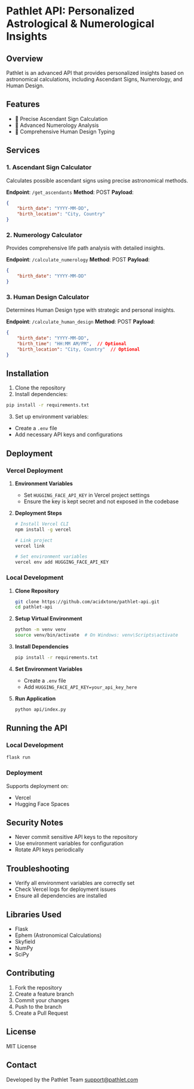 # Pathlet API: Personalized Astrological & Numerological Insights

## Overview
Pathlet is an advanced API that provides personalized insights based on astronomical calculations, including Ascendant Signs, Numerology, and Human Design.

## Features
- 🌟 Precise Ascendant Sign Calculation
- 🔢 Advanced Numerology Analysis
- 🧬 Comprehensive Human Design Typing

## Services

### 1. Ascendant Sign Calculator
Calculates possible ascendant signs using precise astronomical methods.

**Endpoint**: `/get_ascendants`
**Method**: POST
**Payload**:
```json
{
    "birth_date": "YYYY-MM-DD",
    "birth_location": "City, Country"
}
```

### 2. Numerology Calculator
Provides comprehensive life path analysis with detailed insights.

**Endpoint**: `/calculate_numerology`
**Method**: POST
**Payload**:
```json
{
    "birth_date": "YYYY-MM-DD"
}
```

### 3. Human Design Calculator
Determines Human Design type with strategic and personal insights.

**Endpoint**: `/calculate_human_design`
**Method**: POST
**Payload**:
```json
{
    "birth_date": "YYYY-MM-DD",
    "birth_time": "HH:MM AM/PM",  // Optional
    "birth_location": "City, Country"  // Optional
}
```

## Installation

1. Clone the repository
2. Install dependencies:
```bash
pip install -r requirements.txt
```

3. Set up environment variables:
- Create a `.env` file
- Add necessary API keys and configurations

## Deployment

### Vercel Deployment

1. **Environment Variables**
   - Set `HUGGING_FACE_API_KEY` in Vercel project settings
   - Ensure the key is kept secret and not exposed in the codebase

2. **Deployment Steps**
   ```bash
   # Install Vercel CLI
   npm install -g vercel

   # Link project
   vercel link

   # Set environment variables
   vercel env add HUGGING_FACE_API_KEY
   ```

### Local Development

1. **Clone Repository**
   ```bash
   git clone https://github.com/acidxtone/pathlet-api.git
   cd pathlet-api
   ```

2. **Setup Virtual Environment**
   ```bash
   python -m venv venv
   source venv/bin/activate  # On Windows: venv\Scripts\activate
   ```

3. **Install Dependencies**
   ```bash
   pip install -r requirements.txt
   ```

4. **Set Environment Variables**
   - Create a `.env` file
   - Add `HUGGING_FACE_API_KEY=your_api_key_here`

5. **Run Application**
   ```bash
   python api/index.py
   ```

## Running the API

### Local Development
```bash
flask run
```

### Deployment
Supports deployment on:
- Vercel
- Hugging Face Spaces

## Security Notes
- Never commit sensitive API keys to the repository
- Use environment variables for configuration
- Rotate API keys periodically

## Troubleshooting
- Verify all environment variables are correctly set
- Check Vercel logs for deployment issues
- Ensure all dependencies are installed

## Libraries Used
- Flask
- Ephem (Astronomical Calculations)
- Skyfield
- NumPy
- SciPy

## Contributing
1. Fork the repository
2. Create a feature branch
3. Commit your changes
4. Push to the branch
5. Create a Pull Request

## License
MIT License

## Contact
Developed by the Pathlet Team
support@pathlet.com
